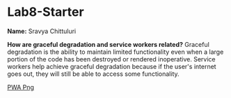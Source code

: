 # Lab8-Starter

**Name:** Sravya Chittuluri

**How are graceful degradation and service workers related?**
Graceful degradation is the ability to maintain limited functionality even when a large portion of the code has been destroyed or rendered inoperative. Service workers help achieve graceful degradation because if the user's internet goes out, they will still be able to access some functionality.

[PWA Png](pwa.png)